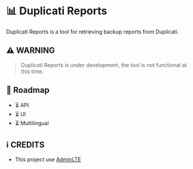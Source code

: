 # :bar_chart: Duplicati Reports
Duplicati Reports is a tool for retrieving backup reports from Duplicati.

## :warning: WARNING
> Duplicati Reports is under development, the tool is not functional at this time.



## :notebook: Roadmap
- :hourglass_flowing_sand: API
- :hourglass_flowing_sand: UI
- :hourglass_flowing_sand: Multilingual

## :information_source: CREDITS

- This project use [AdminLTE](https://github.com/ColorlibHQ/AdminLTE)
